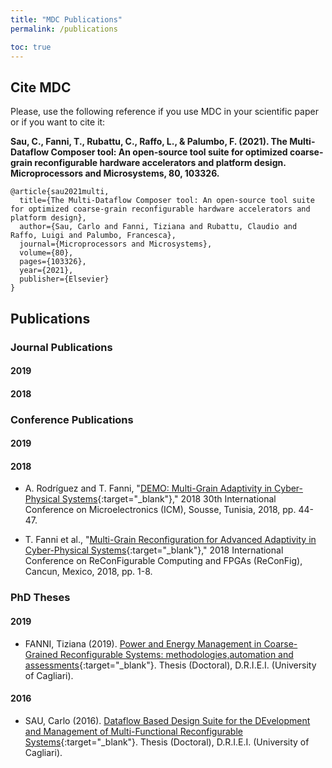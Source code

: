 ```yaml
---
title: "MDC Publications"
permalink: /publications

toc: true
---
```


## Cite MDC

Please, use the following reference if you use MDC in your scientific paper or if you want to cite it:

**Sau, C., Fanni, T., Rubattu, C., Raffo, L., & Palumbo, F. (2021). The Multi-Dataflow Composer tool: An open-source tool suite for optimized coarse-grain reconfigurable hardware accelerators and platform design. Microprocessors and Microsystems, 80, 103326.**

```
@article{sau2021multi,
  title={The Multi-Dataflow Composer tool: An open-source tool suite for optimized coarse-grain reconfigurable hardware accelerators and platform design},
  author={Sau, Carlo and Fanni, Tiziana and Rubattu, Claudio and Raffo, Luigi and Palumbo, Francesca},
  journal={Microprocessors and Microsystems},
  volume={80},
  pages={103326},
  year={2021},
  publisher={Elsevier}
}
```


## Publications

### Journal Publications

#### 2019




#### 2018



### Conference Publications

#### 2019




#### 2018

* A. Rodríguez and T. Fanni, "[DEMO: Multi-Grain Adaptivity in Cyber-Physical Systems](https://ieeexplore.ieee.org/document/8704058){:target="_blank"}," 2018 30th International Conference on Microelectronics (ICM), Sousse, Tunisia, 2018, pp. 44-47.

* T. Fanni et al., "[Multi-Grain Reconfiguration for Advanced Adaptivity in Cyber-Physical Systems](https://ieeexplore.ieee.org/document/8641705){:target="_blank"}," 2018 International Conference on ReConFigurable Computing and FPGAs (ReConFig), Cancun, Mexico, 2018, pp. 1-8.




### PhD Theses

#### 2019

* FANNI, Tiziana (2019). [Power and Energy Management in Coarse-Grained Reconfigurable Systems: methodologies,automation and assessments](http://hdl.handle.net/11584/260390){:target="_blank"}. Thesis (Doctoral), D.R.I.E.I. (University of Cagliari).

#### 2016

* SAU, Carlo (2016). [Dataflow Based Design Suite for the DEvelopment and Management of Multi-Functional Reconfigurable Systems](){:target="_blank"}. Thesis (Doctoral), D.R.I.E.I. (University of Cagliari).
